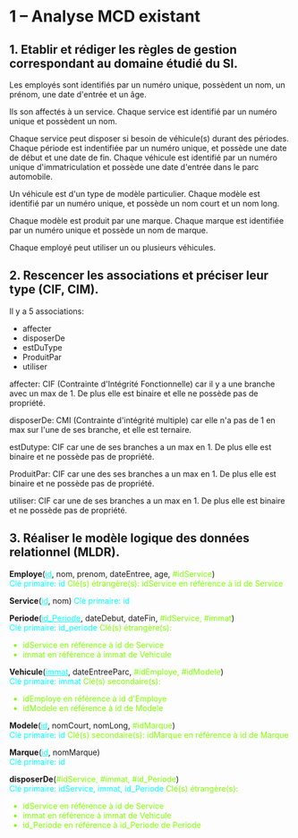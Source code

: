 # 1 – Analyse MCD existant

## 1. Etablir et rédiger les règles de gestion correspondant au domaine étudié du SI.

Les employés sont identifiés par un numéro unique, possèdent un nom, un prénom, une date d'entrée et un âge.

Ils son affectés à un service. Chaque service est identifié par un numéro unique et possèdent un nom.

Chaque service peut disposer si besoin de véhicule(s) durant des périodes.
Chaque période est indentifiée par un numéro unique, et possède une date de début et une date de fin.
Chaque véhicule est identifié par un numéro unique d'immatriculation et possède une date d'entrée dans le parc automobile.

Un véhicule est d'un type de modèle particulier. Chaque modèle est identifié par un numéro unique, et possède un nom court et un nom long.

Chaque modèle est produit par une marque. Chaque marque est identifiée par un numéro unique et possède un nom de marque.

Chaque employé peut utiliser un ou plusieurs véhicules.

## 2. Rescencer les associations et préciser leur type (CIF, CIM).

Il y a 5 associations:
- affecter
- disposerDe
- estDuType
- ProduitPar
- utiliser

affecter: CIF (Contrainte d'Intégrité Fonctionnelle) car il y a une branche avec un max de 1. De plus elle est binaire et elle ne possède pas de propriété.

disposerDe: CMI (Contrainte d'intégrité multiple) car elle n'a pas de 1 en max sur l'une de ses branche, et elle est ternaire.

estDutype: CIF car une de ses branches a un max en 1. De plus elle est binaire et ne possède pas de propriété.

ProduitPar: CIF car une des ses branches a un max en 1. De plus elle est binaire et ne possède pas de propriété.

utiliser: CIF car une de ses branches a un max en 1. De plus elle est binaire et ne possède pas de propriété.

## 3. Réaliser le modèle logique des données relationnel (MLDR).

**Employe**(<font color='cyan'><ins>id</ins></font>, nom, prenom, dateEntree, age, <font color='Chartreuse'>#idService</font>)  
<font color='cyan'>Clé primaire: id</font>
<font color='Chartreuse'>Clé(s) étrangère(s): idService en référence à id de Service</font>  


**Service**(<font color="cyan"><ins>id</ins></font>, nom)
<font color='cyan'>Clé primaire: id</font>  

**Periode**(<font color='cyan'><ins>id_Periode</ins></font>, dateDebut, dateFin, <font color='Chartreuse'>#idService, #immat</font>)  
<font color='cyan'>Clé primaire: id_periode</font>
<font color='Chartreuse'>Clé(s) étrangère(s):
- idService en référence à id de Service
- immat en référence à immat de Vehicule

</font>  


**Vehicule**(<font color='cyan'><ins>immat</ins></font>, dateEntreeParc, <font color='Chartreuse'>#idEmploye, #idModele</font>)  
<font color='cyan'>Clé primaire: immat</font>
<font color='Chartreuse'>Clé(s) secondaire(s):
- idEmploye en référence à id d'Employe
- idModele en référence à id de Modele 

</font>  


**Modele**(<font color='cyan'><ins>id</ins></font>, nomCourt, nomLong, <font color='Chartreuse'>#idMarque</font>)  
<font color='cyan'>Clé primaire: id</font>
<font color='Chartreuse'>Clé(s) secondaire(s): idMarque en référence à id de Marque</font>  


**Marque**(<font color='cyan'><ins>id</ins></font>, nomMarque)  
<font color='cyan'>Clé primaire: id</font>  


**disposerDe**(<font color='Chartreuse'>#idService, #immat, #id_Periode</font>)  
<font color='cyan'>Clé primaire: idService, immat, id_Periode</font>
<font color='Chartreuse'>Clé(s) étrangère(s):
- idService en référence à id de Service
- immat en référence à immat de Vehicule
- id_Periode en référence à id_Periode de Periode

</font>
